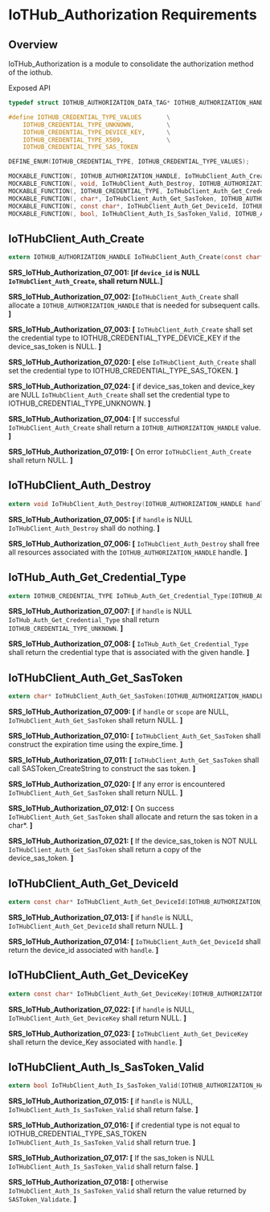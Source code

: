 # IoTHub_Authorization Requirements

## Overview

IoTHub_Authorization is a module to consolidate the authorization method of the iothub.

Exposed API

```c
typedef struct IOTHUB_AUTHORIZATION_DATA_TAG* IOTHUB_AUTHORIZATION_HANDLE;

#define IOTHUB_CREDENTIAL_TYPE_VALUES       \
    IOTHUB_CREDENTIAL_TYPE_UNKNOWN,         \
    IOTHUB_CREDENTIAL_TYPE_DEVICE_KEY,      \
    IOTHUB_CREDENTIAL_TYPE_X509,            \
    IOTHUB_CREDENTIAL_TYPE_SAS_TOKEN

DEFINE_ENUM(IOTHUB_CREDENTIAL_TYPE, IOTHUB_CREDENTIAL_TYPE_VALUES);

MOCKABLE_FUNCTION(, IOTHUB_AUTHORIZATION_HANDLE, IoTHubClient_Auth_Create, const char*, device_key, const char*, device_id, const char*, device_sas_token);
MOCKABLE_FUNCTION(, void, IoTHubClient_Auth_Destroy, IOTHUB_AUTHORIZATION_HANDLE, handle);
MOCKABLE_FUNCTION(, IOTHUB_CREDENTIAL_TYPE, IoTHubClient_Auth_Get_Credential_Type, IOTHUB_AUTHORIZATION_HANDLE, handle);
MOCKABLE_FUNCTION(, char*, IoTHubClient_Auth_Get_SasToken, IOTHUB_AUTHORIZATION_HANDLE, handle, const char*, scope, size_t, expiry_time);
MOCKABLE_FUNCTION(, const char*, IoTHubClient_Auth_Get_DeviceId, IOTHUB_AUTHORIZATION_HANDLE, handle);
MOCKABLE_FUNCTION(, bool, IoTHubClient_Auth_Is_SasToken_Valid, IOTHUB_AUTHORIZATION_HANDLE, handle);
```

## IoTHubClient_Auth_Create

```c
extern IOTHUB_AUTHORIZATION_HANDLE IoTHubClient_Auth_Create(const char* device_key, const char* device_id, const char* device_sas_token);
```

**SRS_IoTHub_Authorization_07_001: [**if `device_id` is NULL `IoTHubClient_Auth_Create`, shall return NULL.**]**

**SRS_IoTHub_Authorization_07_002: [**`IoTHubClient_Auth_Create` shall allocate a `IOTHUB_AUTHORIZATION_HANDLE` that is needed for subsequent calls. **]**

**SRS_IoTHub_Authorization_07_003: [** `IoTHubClient_Auth_Create` shall set the credential type to IOTHUB_CREDENTIAL_TYPE_DEVICE_KEY if the device_sas_token is NULL. **]**

**SRS_IoTHub_Authorization_07_020: [** else `IoTHubClient_Auth_Create` shall set the credential type to IOTHUB_CREDENTIAL_TYPE_SAS_TOKEN. **]**

**SRS_IoTHub_Authorization_07_024: [** if device_sas_token and device_key are NULL `IoTHubClient_Auth_Create` shall set the credential type to IOTHUB_CREDENTIAL_TYPE_UNKNOWN. **]**

**SRS_IoTHub_Authorization_07_004: [** If successful `IoTHubClient_Auth_Create` shall return a `IOTHUB_AUTHORIZATION_HANDLE` value. **]**

**SRS_IoTHub_Authorization_07_019: [** On error `IoTHubClient_Auth_Create` shall return NULL. **]**

## IoTHubClient_Auth_Destroy

```c
extern void IoTHubClient_Auth_Destroy(IOTHUB_AUTHORIZATION_HANDLE handle);
```

**SRS_IoTHub_Authorization_07_005: [** if `handle` is NULL `IoTHubClient_Auth_Destroy` shall do nothing. **]**

**SRS_IoTHub_Authorization_07_006: [** `IoTHubClient_Auth_Destroy` shall free all resources associated with the `IOTHUB_AUTHORIZATION_HANDLE` handle. **]**

## IoTHub_Auth_Get_Credential_Type

```c
extern IOTHUB_CREDENTIAL_TYPE IoTHub_Auth_Get_Credential_Type(IOTHUB_AUTHORIZATION_HANDLE handle);
```

**SRS_IoTHub_Authorization_07_007: [** if `handle` is NULL `IoTHub_Auth_Get_Credential_Type` shall return `IOTHUB_CREDENTIAL_TYPE_UNKNOWN`. **]**

**SRS_IoTHub_Authorization_07_008: [** `IoTHub_Auth_Get_Credential_Type` shall return the credential type that is associated with the given handle. **]**

## IoTHubClient_Auth_Get_SasToken

```c
extern char* IoTHubClient_Auth_Get_SasToken(IOTHUB_AUTHORIZATION_HANDLE handle, const char* scope, size_t expire_time);
```

**SRS_IoTHub_Authorization_07_009: [** if `handle` or `scope` are NULL, `IoTHubClient_Auth_Get_SasToken` shall return NULL. **]**

**SRS_IoTHub_Authorization_07_010: [** `IoTHubClient_Auth_Get_SasToken` shall construct the expiration time using the expire_time. **]**

**SRS_IoTHub_Authorization_07_011: [** `IoTHubClient_Auth_Get_SasToken` shall call SASToken_CreateString to construct the sas token. **]**

**SRS_IoTHub_Authorization_07_020: [** If any error is encountered `IoTHubClient_Auth_Get_SasToken` shall return NULL. **]**

**SRS_IoTHub_Authorization_07_012: [** On success `IoTHubClient_Auth_Get_SasToken` shall allocate and return the sas token in a char*. **]**

**SRS_IoTHub_Authorization_07_021: [** If the device_sas_token is NOT NULL `IoTHubClient_Auth_Get_SasToken` shall return a copy of the device_sas_token. **]**

## IoTHubClient_Auth_Get_DeviceId

```c
extern const char* IoTHubClient_Auth_Get_DeviceId(IOTHUB_AUTHORIZATION_HANDLE handle);
```

**SRS_IoTHub_Authorization_07_013: [** if `handle` is NULL, `IoTHubClient_Auth_Get_DeviceId` shall return NULL. **]**

**SRS_IoTHub_Authorization_07_014: [** `IoTHubClient_Auth_Get_DeviceId` shall return the device_id associated with `handle`. **]**

## IoTHubClient_Auth_Get_DeviceKey

```c
extern const char* IoTHubClient_Auth_Get_DeviceKey(IOTHUB_AUTHORIZATION_HANDLE handle);
```

**SRS_IoTHub_Authorization_07_022: [** if `handle` is NULL, `IoTHubClient_Auth_Get_DeviceKey` shall return NULL. **]**

**SRS_IoTHub_Authorization_07_023: [** `IoTHubClient_Auth_Get_DeviceKey` shall return the device_Key associated with `handle`. **]**

## IoTHubClient_Auth_Is_SasToken_Valid

```c
extern bool IoTHubClient_Auth_Is_SasToken_Valid(IOTHUB_AUTHORIZATION_HANDLE handle);
```

**SRS_IoTHub_Authorization_07_015: [** if `handle` is NULL, `IoTHubClient_Auth_Is_SasToken_Valid` shall return false. **]**

**SRS_IoTHub_Authorization_07_016: [** if credential type is not equal to IOTHUB_CREDENTIAL_TYPE_SAS_TOKEN `IoTHubClient_Auth_Is_SasToken_Valid` shall return true. **]**

**SRS_IoTHub_Authorization_07_017: [** If the sas_token is NULL `IoTHubClient_Auth_Is_SasToken_Valid` shall return false. **]**

**SRS_IoTHub_Authorization_07_018: [** otherwise `IoTHubClient_Auth_Is_SasToken_Valid` shall return the value returned by `SASToken_Validate`. **]**